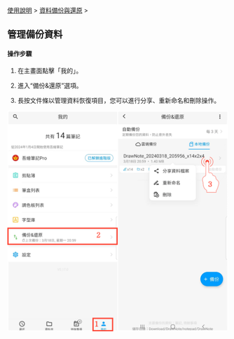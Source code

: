 [使用說明](/dragonnest/drawnote/manual/zh-tw) > [資料備份與還原](/dragonnest/drawnote/manual/zh-tw/data_backup_and_recovery) >

管理備份資料
---
#### 操作步驟

1. 在主畫面點擊「我的」。

2. 進入“備份&還原”選項。

3. 長按文件條以管理資料恢復項目，您可以進行分享、重新命名和刪除操作。


![](imgs/manage_backup_data.png)